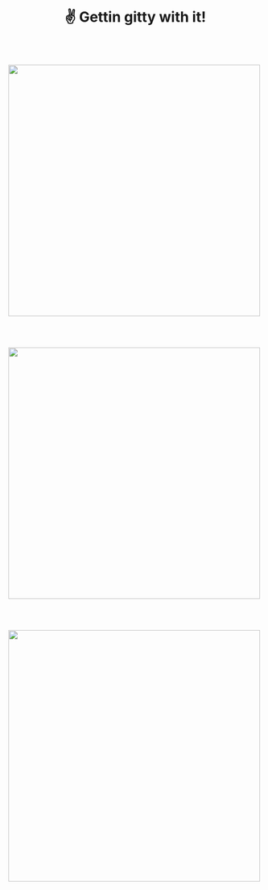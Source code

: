 <h1 align="center">✌️ Gettin gitty with it!</h1>

<br /><br />

<img src="https://media0.giphy.com/media/26AHuzUOItjJqJFiE/200w.webp?cid=ecf05e47lopsjwaog7f4br5n1owceqcvr6dray7hjss15kvk&ep=v1_gifs_search&rid=200w.webp&ct=g" width="500">

<br /><br />

<img src="https://media4.giphy.com/media/VePtB3roynxfLYicuV/200w.webp?cid=ecf05e47fmdfk8sdyk4q250idzvw4ml0ng7zrtoewqpdg2s7&ep=v1_gifs_search&rid=200w.webp&ct=g" width="500">

<br /><br />

<img src="https://media4.giphy.com/media/cFkiFMDg3iFoI/200w.webp?cid=ecf05e47fmdfk8sdyk4q250idzvw4ml0ng7zrtoewqpdg2s7&ep=v1_gifs_search&rid=200w.webp&ct=g" width="500">

<br /><br />
